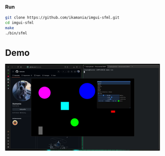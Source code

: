 ### Run
```bash
git clone https://github.com/ikamania/imgui-sfml.git
cd imgui-sfml
make
./bin/sfml
```

# Demo

![image](https://github.com/ikamania/sfml-imgui/blob/447b31e8f2f1993dc93c388c7dd9fe313c14f0f2/bin/design.png)
